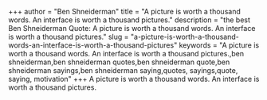 +++
author = "Ben Shneiderman"
title = "A picture is worth a thousand words. An interface is worth a thousand pictures."
description = "the best Ben Shneiderman Quote: A picture is worth a thousand words. An interface is worth a thousand pictures."
slug = "a-picture-is-worth-a-thousand-words-an-interface-is-worth-a-thousand-pictures"
keywords = "A picture is worth a thousand words. An interface is worth a thousand pictures.,ben shneiderman,ben shneiderman quotes,ben shneiderman quote,ben shneiderman sayings,ben shneiderman saying,quotes, sayings,quote, saying, motivation"
+++
A picture is worth a thousand words. An interface is worth a thousand pictures.
